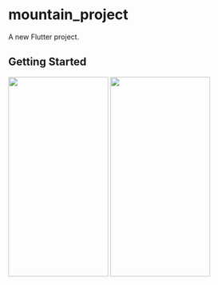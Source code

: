 # mountain_project

A new Flutter project.

## Getting Started

<img src="https://user-images.githubusercontent.com/60324587/209113894-7ddc51cb-c454-497a-a638-ca20051211cc.png" height="400" width="200"/>
<img src="https://user-images.githubusercontent.com/60324587/209114111-abfd47d2-9e9e-4cb0-99b3-6cf21ad310c2.png" height="400" width="200"/>

